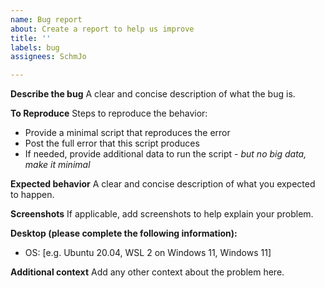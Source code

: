 ```yaml
---
name: Bug report
about: Create a report to help us improve
title: ''
labels: bug
assignees: SchmJo

---
```


**Describe the bug**
A clear and concise description of what the bug is.

**To Reproduce**
Steps to reproduce the behavior:
- Provide a minimal script that reproduces the error
- Post the full error that this script produces
- If needed, provide additional data to run the script - _but no big data, make it minimal_

**Expected behavior**
A clear and concise description of what you expected to happen.

**Screenshots**
If applicable, add screenshots to help explain your problem.

**Desktop (please complete the following information):**
 - OS: [e.g. Ubuntu 20.04, WSL 2 on Windows 11, Windows 11]

**Additional context**
Add any other context about the problem here.
